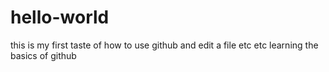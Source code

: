 # hello-world

this is my first taste of how to use github and edit a file etc etc 
learning the basics of github
